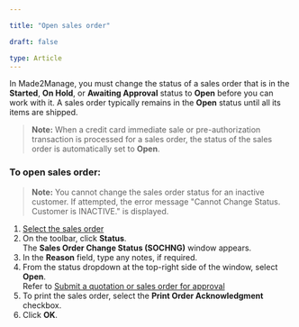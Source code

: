 ```yaml
---

title: "Open sales order"

draft: false 

type: Article
---
```


In Made2Manage, you must change the status of a sales order that is in the **Started**, **On Hold**, or **Awaiting Approval** status to **Open** before you can work with it. A sales order typically remains in the **Open** status until all its items are shipped.

> **Note:** When a credit card immediate sale or pre-authorization transaction is processed for a sales order, the status of the sales order is automatically set to **Open**.

### To open sales order:

> **Note:** You cannot change the sales order status for an inactive customer. If attempted, the error message "Cannot Change Status. Customer is INACTIVE." is displayed.

1. [Select the sales order]()  
2. On the toolbar, click **Status**.  
   The **Sales Order Change Status (SOCHNG)** window appears.  
3. In the **Reason** field, type any notes, if required.  
4. From the status dropdown at the top-right side of the window, select **Open**.  
Refer to [Submit a quotation or sales order for approval]()  
5. To print the sales order, select the **Print Order Acknowledgment** checkbox.  
6. Click **OK**.  
